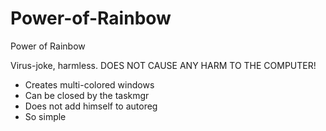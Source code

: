 # Power-of-Rainbow
Power of Rainbow

Virus-joke, harmless.
DOES NOT CAUSE ANY HARM TO THE COMPUTER!

- Creates multi-colored windows
- Can be closed by the taskmgr
- Does not add himself to autoreg 
- So simple
